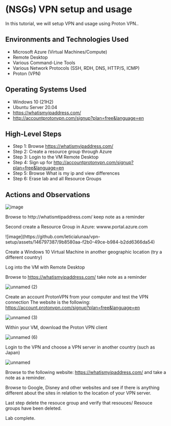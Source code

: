 

<h1>(NSGs) VPN setup and usage </h1>
In this tutorial, we will setup VPN and usage using Proton VPN.. <br />





<h2>Environments and Technologies Used</h2>

- Microsoft Azure (Virtual Machines/Compute)
- Remote Desktop
- Various Command-Line Tools
- Various Network Protocols (SSH, RDH, DNS, HTTP/S, ICMP)
- Proton (VPN)

<h2>Operating Systems Used </h2>

- Windows 10 (21H2)
- Ubuntu Server 20.04
- https://whatismyipaddress.com/
- http://accountprotonvpn.com/signup?plan=free&language=en

<h2>High-Level Steps</h2>

- Step 1: Browse https://whatismyipaddress.com/
- Step 2: Create a resource group through Azure
- Step 3: Login to the VM Remote Desktop
- Step 4: Sign up for http://accountprotonvpn.com/signup?plan=free&language=en
- Step 5: Browse What is my ip and view differences
- Step 6: Erase lab and all Resource Groups

<h2>Actions and Observations</h2>


![image](https://github.com/leticialunaa/vpn-setup/assets/146797387/738efc20-02a9-4cbb-98bd-66fc88e9080b)


<p>
Browse to http://whatismtipaddress.com/ keep note as a reminder

Second create a Resource Group in Azure: wwww.portal.azure.com

</p>
![image](https://github.com/leticialunaa/vpn-setup/assets/146797387/9b8580aa-f2b0-49ce-b984-b2dd6366da54)

Create a Windows 10 Virtual Machine in another geographic location (try a different country)

Log into the VM with Remote Desktop

Browse to https://whatismyipaddress.com/ take note as a reminder

![unnamed (2)](https://github.com/leticialunaa/vpn-setup/assets/146797387/81703198-54a7-4e2d-82f4-51eb28ebb778)

Create an account ProtonVPN from your computer and test the VPN connection
The website is the following: https://account.protonvpn.com/signup?plan=free&language=en


![unnamed (3)](https://github.com/leticialunaa/vpn-setup/assets/146797387/fa0eb083-6423-4f5d-bf46-7bd2f6984945)


Within your VM, download the Proton VPN client

![unnamed (6)](https://github.com/leticialunaa/vpn-setup/assets/146797387/ced2a220-6b2d-4fa2-87ed-4e8451f5f674)


Login to the VPN and choose a VPN server in another country (such as Japan)


![unnamed](https://github.com/leticialunaa/vpn-setup/assets/146797387/61bc352c-9c22-4844-92ea-ba61335b5d45)

Browse to the following website: https://whatismyipaddress.com/ and take a note as a reminder.

Browse to Google, Disney and other websites and see if there is anything different about the sites in relation to the location of your VPN server. 

Last step delete the resouce group and verify that resouces/ Resouce groups have been deleted. 

Lab complete. 




